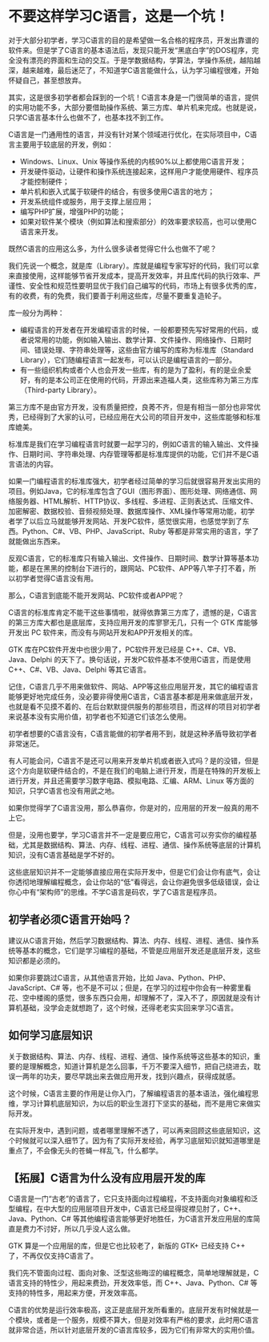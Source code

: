 # 不要这样学习C语言，这是一个坑！

对于大部分初学者，学习C语言的目的是希望做一名合格的程序员，开发出靠谱的软件来。但是学了C语言的基本语法后，发现只能开发“黑底白字”的DOS程序，完全没有漂亮的界面和生动的交互。于是学数据结构，学算法，学操作系统，越陷越深，越来越难，最后迷茫了，不知道学C语言能做什么，认为学习编程很难，开始怀疑自己，甚至想放弃。

其实，这是很多初学者都会踩到的一个坑！C语言本身是一门很简单的语言，提供的实用功能不多，大部分要借助操作系统、第三方库、单片机来完成。也就是说，只学C语言基本什么也做不了，也基本找不到工作。

C语言是一门通用性的语言，并没有针对某个领域进行优化，在实际项目中，C语言主要用于较底层的开发，例如：

- Windows、Linux、Unix 等操作系统的内核90%以上都使用C语言开发；
- 开发硬件驱动，让硬件和操作系统连接起来，这样用户才能使用硬件、程序员才能控制硬件；
- 单片机和嵌入式属于软硬件的结合，有很多使用C语言的地方；
- 开发系统组件或服务，用于支撑上层应用；
- 编写PHP扩展，增强PHP的功能；
- 如果对软件某个模块（例如算法和搜索部分）的效率要求较高，也可以使用C语言来开发。


既然C语言的应用这么多，为什么很多读者觉得它什么也做不了呢？

我们先说一个概念，就是库（Library）。库就是编程专家写好的代码，我们可以拿来直接使用，这样能够节省开发成本，提高开发效率，并且库代码的执行效率、严谨性、安全性和规范性要明显优于我们自己编写的代码，市场上有很多优秀的库，有的收费，有的免费，我们要善于利用这些库，尽量不要重复造轮子。

库一般分为两种：

- 编程语言的开发者在开发编程语言的时候，一般都要预先写好常用的代码，或者说常用的功能，例如输入输出、数学计算、文件操作、网络操作、日期时间、错误处理、字符串处理等，这些由官方编写的库称为标准库（Standard Library），它们随编程语言一起发布，可以认识是编程语言的一部分。
- 有一些组织机构或者个人也会开发一些库，有的是为了盈利，有的是业余爱好，有的是本公司正在使用的代码，开源出来造福人类，这些库称为第三方库（Third-party Library）。


第三方库不是由官方开发，没有质量把控，良莠不齐，但是有相当一部分也非常优秀，已经得到了大家的认可，已经应用在大公司的项目开发中，这些库能够和标准库媲美。

标准库是我们在学习编程语言时就要一起学习的，例如C语言的输入输出、文件操作、日期时间、字符串处理、内存管理等都是标准库提供的功能，它们并不是C语言语法的内容。

如果一门编程语言的标准库强大，初学者经过简单的学习后就很容易开发出实用的项目。例如Java，它的标准库包含了GUI（图形界面）、图形处理、网络通信、网络服务器、HTML解析、HTTP协议、多线程、多进程、正则表达式、压缩文件、加密解密、数据校验、音频视频处理、数据库操作、XML操作等常用功能，初学者学了以后立马就能够开发网站、开发PC软件，感觉很实用，也感觉学到了东西。Python、C#、VB、PHP、JavaScript、Ruby 等都是非常实用的语言，学了就能做出东西来。

反观C语言，它的标准库只有输入输出、文件操作、日期时间、数学计算等基本功能，都是在黑黑的控制台下进行的，跟网站、PC软件、APP等八竿子打不着，所以初学者觉得C语言没有用。

那么，C语言到底能不能开发网站、PC软件或者APP呢？

C语言的标准库肯定不能干这些事情啦，就得依靠第三方库了，遗憾的是，C语言的第三方库大都也是底层库，支持应用开发的库寥寥无几，只有一个 GTK 库能够开发出 PC 软件来，而没有与网站开发和APP开发相关的库。

GTK 库在PC软件开发中也很少用了，PC软件开发已经是 C++、C#、VB、Java、Delphi 的天下了。换句话说，开发PC软件基本不使用C语言，而是使用 C++、C#、VB、Java、Delphi 等其它语言。

记住，C语言几乎不用来做软件、网站、APP等这些应用层开发，其它的编程语言能够更好地完成任务，没必要非得使用C语言，C语言基本都是用来做底层开发，也就是看不见摸不着的、在后台默默提供服务的那些项目，而这样的项目对初学者来说基本没有实用价值，初学者也不知道它们该怎么使用。

初学者想要的C语言没有，C语言能做的初学者用不到，就是这种矛盾导致初学者非常迷茫。

有人可能会问，C语言不是还可以用来开发单片机或者嵌入式吗？是的没错，但是这个方向是软硬件结合的，不是在我们的电脑上进行开发，而是在特殊的开发板上进行开发，并且还需要学习数字电路、模拟电路、汇编、ARM、Linux 等方面的知识，只学C语言也没有用武之地。

如果你觉得学了C语言没用，那么恭喜你，你是对的，应用层的开发一般真的用不上它。

但是，没用也要学，学习C语言并不一定是要应用它，C语言可以夯实你的编程基础，尤其是数据结构、算法、内存、线程、进程、通信、操作系统等底层的计算机知识，没有C语言基础是学不好的。

这些底层知识并不一定能够直接应用在实际开发中，但是它们会让你有底气，会让你透彻地理解编程概念，会让你站的“低”看得远，会让你避免很多低级错误，会让你心中有“架构师”的思维。不学C语言是码农，学了C语言是程序员。

## 初学者必须C语言开始吗？

建议从C语言开始，然后学习数据结构、算法、内存、线程、进程、通信、操作系统等基本的概念，它们是学习编程的基础，不管是应用层开发还是底层开发，这些知识都是必须的。

如果你非要跳过C语言，从其他语言开始，比如 Java、Python、PHP、JavaScript、C# 等，也不是不可以；但是，在学习的过程中你会有一种雾里看花、空中楼阁的感觉，很多东西只会用，却理解不了，深入不了，原因就是没有计算机基础，没学会走就想跑了，这个时候，还得老老实实回来学习C语言。

## 如何学习底层知识

关于数据结构、算法、内存、线程、进程、通信、操作系统等这些基本的知识，重要的是理解概念，知道计算机是怎么回事，千万不要深入细节，把自己绕进去，耽误一两年的功夫，要尽早跳出来去做应用开发，找到兴趣点，获得成就感。

这个时候，C语言主要的作用是让你入门，了解编程语言的基本语法，强化编程思维，学习计算机底层知识，为以后的职业生涯打下坚实的基础，而不是用它来做实际开发。

在实际开发中，遇到问题，或者哪里理解不透了，可以再来回顾这些底层知识，这个时候就可以深入细节了。因为有了实际开发经验，再学习底层知识就知道哪里是重点了，不会像无头的苍蝇一样乱飞，什么都学。

## 【拓展】C语言为什么没有应用层开发的库

C语言是一门“古老”的语言了，它只支持面向过程编程，不支持面向对象编程和泛型编程，在中大型的应用层项目开发中，C语言已经显得捉襟见肘了，C++、Java、Python、C# 等其他编程语言能够更好地胜任，为C语言开发应用层的库简直是费力不讨好，所以几乎没人这么做。

GTK 算是一个应用层的库，但是它也比较老了，新版的 GTK+ 已经支持 C++ 了，不再仅仅支持C语言了。

我们先不管面向过程、面向对象、泛型这些晦涩的编程概念，简单地理解就是，C语言支持的特性少，用起来费劲，开发效率低，而 C++、Java、Python、C# 等支持的特性多，用起来方便，开发效率高。

C语言的优势是运行效率极高，这正是底层开发所看重的。底层开发有时候就是一个模块，或者是一个服务，规模不算大，但是对效率有严格的要求，此时用C语言就非常合适，所以针对底层开发的C语言库较多，因为它们有非常大的实用价值。
